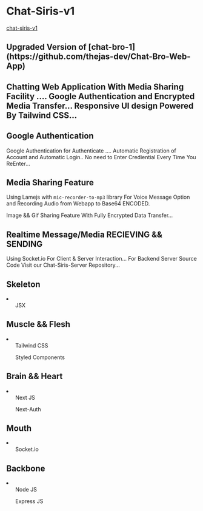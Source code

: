 # Chat-Siris-v1 

[chat-siris-v1](https://chat-siris-v1.vercel.app)

<h2>Upgraded Version of [chat-bro-1](https://github.com/thejas-dev/Chat-Bro-Web-App)<h2>

Chatting Web Application With Media Sharing Facility .... Google Authentication and Encrypted Media Transfer... Responsive UI design Powered By Tailwind CSS... 

## Google Authentication

Google Authentication for Authenticate .... Automatic Registration of Account and Automatic Login.. No need to Enter Crediential Every Time You ReEnter...


## Media Sharing Feature

Using Lamejs with `mic-recorder-to-mp3` library For Voice Message Option and Recording Audio from Webapp to Base64 ENCODED.

Image && Gif Sharing Feature With Fully Encrypted Data Transfer... 

## Realtime Message/Media RECIEVING && SENDING

Using Socket.io For Client & Server Interaction... For Backend Server Source Code Visit our Chat-Siris-Server Repository...

## Skeleton
<li>
	<ul>JSX</ul>
</li>

## Muscle && Flesh
<li>
	<ul>Tailwind CSS</ul>
	<ul>Styled Components</ul>
</li>

## Brain && Heart
<li>
	<ul>Next JS</ul>
	<ul>Next-Auth</ul>
</li>

## Mouth
<li>
	<ul>Socket.io</ul>
</li>

## Backbone
<li>
	<ul>Node JS</ul>
	<ul>Express JS</ul>
</li>


